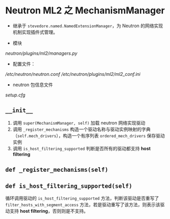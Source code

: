 # Neutron ML2 之 MechanismManager

* 继承于 `stevedore.named.NamedExtensionManager`，为 Neutron 的网络实现机制实现插件式管理。

* 模块

*neutron/plugins/ml2/managers.py*

* 配置文件：

*/etc/neutron/neutron.conf*
*/etc/neutron/plugins/ml2/ml2_conf.ini*

* neutron 包信息文件

*setup.cfg*

## `__init__`

1. 调用 `super(MechanismManager, self)` 加载 neutron 网络实现驱动
2. 调用 `_register_mechanisms` 构造一个驱动名称与驱动实例映射的字典（`self.mech_drivers`），构造一个有序列表 `ordered_mech_drivers` 保存驱动实例
3. 调用 `is_host_filtering_supported` 判断是否所有的驱动都支持 **host filtering**

## `def _register_mechanisms(self)`

## `def is_host_filtering_supported(self)`

循环调用驱动的 `is_host_filtering_supported` 方法，判断该驱动是否重写了 `filter_hosts_with_segment_access` 方法，若是驱动重写了该方法，则表示该驱动支持 **host filtering**，否则则是不支持。
